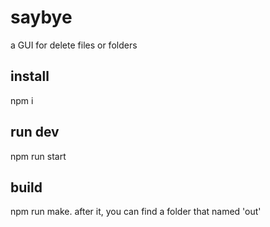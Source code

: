 # saybye
a GUI for delete files or folders

## install
npm i

## run dev
npm run start

## build
npm run make. after it, you can find a folder that named 'out'
